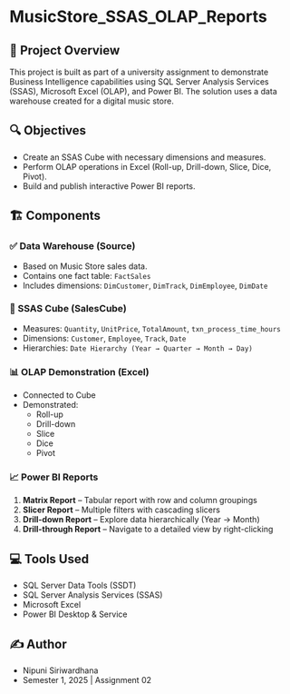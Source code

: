 # MusicStore_SSAS_OLAP_Reports

## 📁 Project Overview
This project is built as part of a university assignment to demonstrate Business Intelligence capabilities using SQL Server Analysis Services (SSAS), Microsoft Excel (OLAP), and Power BI. The solution uses a data warehouse created for a digital music store.

## 🔍 Objectives
- Create an SSAS Cube with necessary dimensions and measures.
- Perform OLAP operations in Excel (Roll-up, Drill-down, Slice, Dice, Pivot).
- Build and publish interactive Power BI reports.

## 🏗️ Components

### ✅ Data Warehouse (Source)
- Based on Music Store sales data.
- Contains one fact table: `FactSales`
- Includes dimensions: `DimCustomer`, `DimTrack`, `DimEmployee`, `DimDate`

### 🧠 SSAS Cube (SalesCube)
- Measures: `Quantity`, `UnitPrice`, `TotalAmount`, `txn_process_time_hours`
- Dimensions: `Customer`, `Employee`, `Track`, `Date`
- Hierarchies: `Date Hierarchy (Year → Quarter → Month → Day)`

### 📊 OLAP Demonstration (Excel)
- Connected to Cube
- Demonstrated:
  - Roll-up
  - Drill-down
  - Slice
  - Dice
  - Pivot

### 📈 Power BI Reports
1. **Matrix Report** – Tabular report with row and column groupings
2. **Slicer Report** – Multiple filters with cascading slicers
3. **Drill-down Report** – Explore data hierarchically (Year → Month)
4. **Drill-through Report** – Navigate to a detailed view by right-clicking

## 💻 Tools Used
- SQL Server Data Tools (SSDT)
- SQL Server Analysis Services (SSAS)
- Microsoft Excel
- Power BI Desktop & Service


## ✍️ Author
- Nipuni Siriwardhana
- Semester 1, 2025 | Assignment 02

